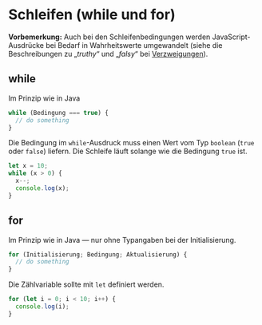 # Schleifen (while und for)

**Vorbemerkung:** Auch bei den Schleifenbedingungen werden JavaScript-Ausdrücke bei Bedarf in
Wahrheitswerte umgewandelt (siehe die Beschreibungen zu „_truthy_“ und „_falsy_“ bei [Verzweigungen](../if_else)).

## while

Im Prinzip wie in Java

```js
while (Bedingung === true) {
  // do something
}
```

Die Bedingung im `while`-Ausdruck muss einen Wert vom Typ `boolean` (`true` oder `false`) liefern.
Die Schleife läuft solange wie die Bedingung `true` ist.

```js
let x = 10;
while (x > 0) {
  x--;
  console.log(x);
}
```

## for

Im Prinzip wie in Java &mdash; nur ohne Typangaben bei der Initialisierung.

```js
for (Initialisierung; Bedingung; Aktualisierung) {
  // do something
}
```

Die Zählvariable sollte mit `let` definiert werden.

```js
for (let i = 0; i < 10; i++) {
  console.log(i);
}
```
